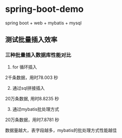 # spring-boot-demo
spring boot + web +  mybatis + mysql


## 测试批量插入效率

### 三种批量插入数据库性能对比

1. for 循环插入

2千条数据，用时78.003 秒

2. 通过sql拼接插入

20万条数据, 用时8.8235 秒

3. 通过mybatis批处理方式

20万条数据，用时7.8781 秒

数据量越大，表字段越多，mybatis的批处理方式性能越佳
